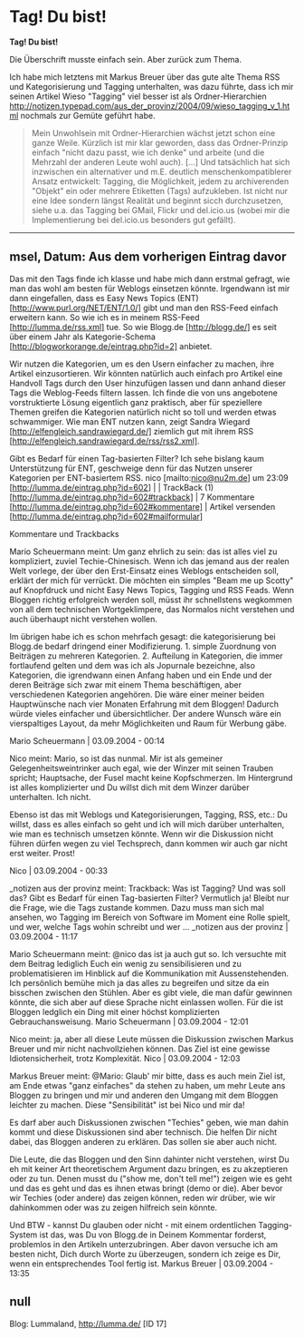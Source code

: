 # Tag! Du bist! 

**Tag! Du bist!** 

Die Überschrift musste einfach sein. Aber zurück zum Thema.

Ich habe mich letztens mit Markus Breuer über das gute alte Thema RSS und Kategorisierung und Tagging unterhalten, was dazu führte, dass ich mir seinen Artikel Wieso "Tagging" viel besser ist als Ordner-Hierarchien http://notizen.typepad.com/aus_der_provinz/2004/09/wieso_tagging_v_1.html nochmals zur Gemüte geführt habe.

> Mein Unwohlsein mit Ordner-Hierarchien wächst jetzt schon eine ganze Weile. Kürzlich ist mir klar geworden, dass das Ordner-Prinzip einfach "nicht dazu passt, wie ich denke" und arbeite (und die Mehrzahl der anderen Leute wohl auch). [...] Und tatsächlich hat sich inzwischen ein alternativer und m.E. deutlich menschenkompatiblerer Ansatz entwickelt: Tagging, die Möglichkeit, jedem zu archiverenden "Objekt" ein oder mehrere Etiketten (Tags) aufzukleben. Ist nicht nur eine Idee sondern längst Realität und beginnt sicch durchzusetzen, siehe u.a. das Tagging bei GMail, Flickr und del.icio.us (wobei mir die Implementierung bei del.icio.us besonders gut gefällt).

------------------------------------------------------------
msel, Datum: 
**Aus dem vorherigen Eintrag davor**
------------------------------------------------------------
 
Das mit den Tags finde ich klasse und habe mich dann erstmal gefragt, wie man das wohl am besten für Weblogs einsetzen könnte. Irgendwann ist mir dann eingefallen, dass es Easy News Topics (ENT) [http://www.purl.org/NET/ENT/1.0/] gibt und man den RSS-Feed einfach erweitern kann. So wie ich es in meinem RSS-Feed [http://lumma.de/rss.xml] tue. So wie Blogg.de [http://blogg.de/] es seit über einem Jahr als Kategorie-Schema [http://blogworkorange.de/eintrag.php?id=2] anbietet.

Wir nutzen die Kategorien, um es den Usern einfacher zu machen, ihre Artikel einzusortieren. Wir könnten natürlich auch einfach pro Artikel eine Handvoll Tags durch den User hinzufügen lassen und dann anhand dieser Tags die Weblog-Feeds filtern lassen. Ich finde die von uns angebotene vorstruktierte Lösung eigentlich ganz praktisch, aber für speziellere Themen greifen die Kategorien natürlich nicht so toll und werden etwas schwammiger. Wie man ENT nutzen kann, zeigt Sandra Wiegard [http://elfengleich.sandrawiegard.de/] ziemlich gut mit ihrem RSS [http://elfengleich.sandrawiegard.de/rss/rss2.xml].

Gibt es Bedarf für einen Tag-basierten Filter? Ich sehe bislang kaum Unterstützung für ENT, geschweige denn für das Nutzen unserer Kategorien per ENT-basiertem RSS.
nico [mailto:nico@nu2m.de] um 23:09 [http://lumma.de/eintrag.php?id=602]
| | TrackBack (1) [http://lumma.de/eintrag.php?id=602#trackback] | 7 Kommentare [http://lumma.de/eintrag.php?id=602#kommentare] | Artikel versenden [http://lumma.de/eintrag.php?id=602#mailformular]

Kommentare und Trackbacks

Mario Scheuermann meint:
Um ganz ehrlich zu sein: das ist alles viel zu kompliziert, zuviel Techie-Chinesisch. Wenn ich das jemand aus der realen Welt vorlege, der über den Erst-Einsatz eines Weblogs entscheiden soll, erklärt der mich für verrückt. Die möchten ein simples "Beam me up Scotty" auf Knopfdruck und nicht Easy News Topics, Tagging und RSS Feads. Wenn Bloggen richtig erfolgreich werden soll, müsst ihr schnellstens wegkommen von all dem technischen Wortgeklimpere, das Normalos nicht verstehen und auch überhaupt nicht verstehen wollen. 

Im übrigen habe ich es schon mehrfach gesagt: die kategorisierung bei Blogg.de bedarf dringend einer Modifizierung. 1. simple Zuordnung von Beiträgen zu mehreren Kategorien. 2. Aufteilung in Kategorien, die immer fortlaufend gelten und dem was ich als Jopurnale bezeichne, also Kategorien, die igrendwann einen Anfang haben und ein Ende und der deren Beiträge sich zwar mit einem Thema beschäftigen, aber verschiedenen Kategorien angehören. Die wäre einer meiner beiden Hauptwünsche nach vier Monaten Erfahrung mit dem Bloggen! Dadurch würde vieles einfacher und übersichtlicher. Der andere Wunsch wäre ein vierspaltiges Layout, da mehr Möglichkeiten und Raum für Werbung gäbe.

Mario Scheuermann | 03.09.2004 - 00:14

Nico meint:
Mario, so ist das nunmal. Mir ist als gemeiner Gelegenheitsweintrinker auch egal, wie der Winzer mit seinen Trauben spricht; Hauptsache, der Fusel macht keine Kopfschmerzen. Im Hintergrund ist alles komplizierter und Du willst dich mit dem Winzer darüber unterhalten. Ich nicht.

Ebenso ist das mit Weblogs und Kategorisierungen, Tagging, RSS, etc.: Du willst, dass es alles einfach so geht und ich will mich darüber unterhalten, wie man es technisch umsetzen könnte. Wenn wir die Diskussion nicht führen dürfen wegen zu viel Techsprech, dann kommen wir auch gar nicht erst weiter. Prost!

Nico | 03.09.2004 - 00:33

_notizen aus der provinz meint:
Trackback: Was ist Tagging? Und was soll das? Gibt es Bedarf für einen Tag-basierten Filter? Vermutlich ja! Bleibt nur die Frage, wie die Tags zustande kommen. Dazu muss man sich mal ansehen, wo Tagging im Bereich von Software im Moment eine Rolle spielt, und wer, welche Tags wohin schreibt und wer ... _notizen aus der provinz | 03.09.2004 - 11:17

Mario Scheuermann meint:
@nico
das ist ja auch gut so. Ich versuchte mit dem Beitrag lediglich Euch ein wenig zu sensibilisieren und zu problematisieren im Hinblick auf die Kommunikation mit Aussenstehenden. Ich persönlich bemühe mich ja das alles zu begreifen und sitze da ein bisschen zwischen den Stühlen. Aber es gibt viele, die man dafür gewinnen könnte, die sich aber auf diese Sprache nicht einlassen wollen. Für die ist Bloggen ledglich ein Ding mit einer höchst komplizierten Gebrauchansweisung. 
Mario Scheuermann | 03.09.2004 - 12:01

Nico meint:
ja, aber all diese Leute müssen die Diskussion zwischen Markus Breuer und mir nicht nachvollziehen können. Das Ziel ist eine gewisse Idiotensicherheit, trotz Komplexität. 
Nico | 03.09.2004 - 12:03

Markus Breuer meint:
@Mario: Glaub' mir bitte, dass es auch mein Ziel ist, am Ende etwas "ganz einfaches" da stehen zu haben, um mehr Leute ans Bloggen zu bringen und mir und anderen den Umgang mit dem Bloggen leichter zu machen. Diese "Sensibilität" ist bei Nico und mir da!

Es darf aber auch Diskussionen zwischen "Techies" geben, wie man dahin kommt und diese Diskussionen sind aber technisch. Die helfen Dir nicht dabei, das Bloggen anderen zu erklären. Das sollen sie aber auch nicht. 

Die Leute, die das Bloggen und den Sinn dahinter nicht verstehen, wirst Du eh mit keiner Art theoretischem Argument dazu bringen, es zu akzeptieren oder zu tun. Denen musst du ("show me, don't tell me!") zeigen wie es geht und das es geht und das es ihnen etwas bringt (demo or die). Aber bevor wir Techies (oder andere) das zeigen können, reden wir drüber, wie wir dahinkommen oder was zu zeigen hilfreich sein könnte. 

Und BTW - kannst Du glauben oder nicht - mit einem ordentlichen Tagging-System ist das, was Du von Blogg.de in Deinem Kommentar forderst, problemlos in den Artikeln unterzubringen. Aber davon versuche ich am besten nicht, Dich durch Worte zu überzeugen, sondern ich zeige es Dir, wenn ein entsprechendes Tool fertig ist. 
Markus Breuer | 03.09.2004 - 13:35

## null

Blog: Lummaland, http://lumma.de/ [ID 17]

